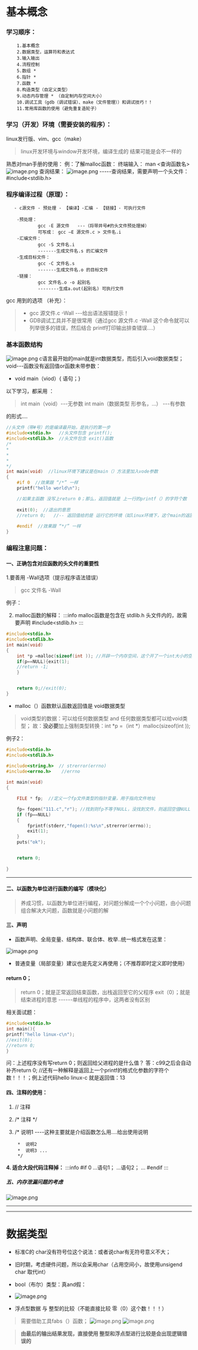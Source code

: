 # 基本概念
### 学习顺序：
        1.基本概念
        2.数据类型，运算符和表达式
        3.输入输出
        4.流程控制
        5.数组 *
        6.指针 *
        7.函数 *
        8.构造类型（自定义类型）
        9.动态内存管理 * （自定制内存空间大小）
        10.调试工具（gdb（调试错误）、make（文件管理））和调试技巧！！
        11.常用库函数的使用（避免重复造轮子）
### 学习（开发）环境（需要安装的程序）：
linux发行版、vim、gcc（make）
> linux开发环境与window开发环境，编译生成的  结果可能是会不一样的 



熟悉对man手册的使用：
例：了解malloc函数：
终端输入： man <查询函数名>
![image.png](https://cdn.nlark.com/yuque/0/2023/png/35877764/1691129434245-ea398ab9-7971-4abf-9b4f-056256457c3d.png#averageHue=%232b2f3e&clientId=uc5c1a63d-6b6d-4&from=paste&height=16&id=u984264b2&originHeight=24&originWidth=663&originalType=binary&ratio=1.5&rotation=0&showTitle=false&size=6990&status=done&style=none&taskId=u8c880c07-8e4f-40b4-a6b4-0ca812966f0&title=&width=442)
查询结果：
![image.png](https://cdn.nlark.com/yuque/0/2023/png/35877764/1691129517478-24c1659a-735f-4654-9030-a629b4188361.png#averageHue=%23292c39&clientId=uc5c1a63d-6b6d-4&from=paste&height=320&id=u4f72d7d5&originHeight=480&originWidth=934&originalType=binary&ratio=1.5&rotation=0&showTitle=false&size=49391&status=done&style=none&taskId=ufe4d81ba-e6a7-4472-bba6-5f7beb6572e&title=&width=622.6666666666666)
-----查询结果，需要声明一个头文件：#include<stdlib.h>

### 程序编译过程（原理）：
       - c源文件 - 预处理 - 【编译】-汇编 - 【链接】- 可执行文件

        -预处理：
                gcc -E 源文件   ---（将带井号#的头文件预处理掉）
                可写成： gcc —E 源文件.c > 文件名.i
        -汇编文件：
                gcc -S 文件名.i
                -------生成文件名.s 的汇编文件
        -生成目标文件：
                gcc -C 文件名.s
                -------生成文件名.o 的目标文件
        -链接：
                gcc 文件名.o -o 起别名
                --------生成a.out(起别名) 可执行文件

gcc 用到的选项 （补充）：
> -  gcc 源文件.c -Wall   ---给出语法报错提示！
> - GDB调试工具并不是很常用（通过gcc  源文件.c -Wall 这个命令就可以列举很多的错误，然后结合 printf打印输出排查错误....）


### 基本函数结构
![image.png](https://cdn.nlark.com/yuque/0/2023/png/35877764/1691123542366-ae6a1a8b-cf7b-4f34-a39f-19788097d2d2.png#averageHue=%23b7d0f6&clientId=uc5c1a63d-6b6d-4&from=paste&height=139&id=uf0554369&originHeight=209&originWidth=1112&originalType=binary&ratio=1.5&rotation=0&showTitle=false&size=207741&status=done&style=none&taskId=u2c364752-2138-4dc0-b4fd-84970e6ffef&title=&width=741.3333333333334)
c语言最开始的main就是int数据类型，而后引入void数据类型；void---函数没有返回值or函数未带参数：

- void main（viod）{ 语句；}

以下学习，都采用 ：
> int main（void）---无参数
> int main（数据类型 形参名，...） ---有参数

的形式....

```c
//头文件（带#号）的是编译最开始，是执行的第一步
#include<stdio.h>   //头文件包含 printf();
#include<stdlib.h>  //头文件包含 exit()函数
/*
*
*
*
*/
int main(void)  //linux环境下建议是在main（）方法里加入vode参数
{
    #if 0  //效果跟 “/*” 一样
    printf("hello world\n");  

	//如果主函数 没写上return 0；那么，返回值就是 上一行的printf（）的字符个数
    
    exit(0);  //退出的意思
    //return 0;   //-- 返回值给的是 运行它的环境（如linux环境下，这个main的返回值是给shell的）
    
    #endif  //效果跟 “*/” 一样
}


```


### 编程注意问题：
#### 一、正确包含对应函数的头文件的重要性
1.要善用  -Wall选项（提示程序语法错误）
> gcc 文件名  -Wall

例子：

2. malloc函数的解释：
:::info
malloc函数是包含在 stdlib.h 头文件内的，故需要声明 #include<stdlib.h>
:::
```c
#include<stdio.h>
#include<stdlib.h>
int main(void)
{
    int *p =malloc(sizeof(int )); //开辟一个内存空间，这个开了一个int大小的空间，然后将开辟的内存地址给p这个指针变量（malloc函数默认的就是void数据类型）
    if(p==NULL){exit(1);
    //return -1;
    }


    return 0;//exit(0);
}

```

- malloc（）函数默认函数返回值是 void数据类型
> void类型的数据：可以给任何数据类型 and  任何数据类型都可以给void类型；
> 故：**没必要**加上强制类型转换：int *p =（int *）malloc(sizeof(int ));


例子2：
```c
#include<stdio.h>
#include<stdlib.h>

#include<string.h>  // strerror(errno)
#include<errno.h>    //errno
                 
int main(void)
{

    FILE * fp;  //定义一个fp文件类型的指针变量，用于指向文件地址

    fp= fopen("111.c","r"); //找到则fp不等于NULL，没找到文件，则返回空值NULL
    if (fp==NULL)
    {
        fprintf(stderr,"fopen():%s\n",strerror(errno));
        exit(1);
    }
    puts("ok");


    return 0;
    
}
```

---

#### 二、以函数为单位进行函数的编写（模块化）
> 养成习惯，以函数为单位进行编程，对问题分解成一个个小问题，由小问题组合解决大问题，函数就是小问题的解


#### 三、声明

- 函数声明、全局变量、结构体、联合体、枚举..统一格式发在这里：

![image.png](https://cdn.nlark.com/yuque/0/2023/png/35877764/1691131407678-edbe8c1d-96f1-4511-b22a-7ee94b0d75a5.png#averageHue=%238eb4e7&clientId=uc5c1a63d-6b6d-4&from=paste&height=146&id=ufb2241be&originHeight=219&originWidth=450&originalType=binary&ratio=1.5&rotation=0&showTitle=false&size=116309&status=done&style=none&taskId=ua91f5d0b-95d5-4123-a796-11e04fd65af&title=&width=300)

- 普通变量（局部变量）建议也是先定义再使用；（不推荐即时定义即时使用）

#### return 0；
> return 0；就是正常返回结束函数，出栈返回至它的父程序
> exit（0）；就是结束进程的意思
> ------单线程的程序中，这两者没有区别

相关面试题：
```c
#include<stdio.h>
int main(){
printf("hello linux-c\n");
//exit(0);
//return 0;
}
```
问：上述程序没有写return 0；则返回给父进程的是什么值？
答：c99之后会自动补齐return 0;    //还有一种解释是返回上一个printf的格式化参数的字符个数！！！；例上述代码hello linux-c   就是返回值：13


#### 四、注释的使用：

1. // 注释

2. /*  注释  */

3. /*  说明1  ----这种主要就是介绍函数怎么用....给出使用说明

        *  说明2
        *  说明3 ...
        */

  **4. 适合大段代码注释掉：**
:::info
    #if 0
...语句1；
...语句2；
...
    #endif
:::

##### 五、内存泄漏问题的考虑
![image.png](https://cdn.nlark.com/yuque/0/2023/png/35877764/1691133302202-9168f3ad-dbb7-4626-b1af-2e04df6d0e1b.png#averageHue=%23dccfe4&clientId=uc5c1a63d-6b6d-4&from=paste&height=30&id=u5c230fdf&originHeight=45&originWidth=1090&originalType=binary&ratio=1.5&rotation=0&showTitle=false&size=78728&status=done&style=none&taskId=u882bece6-cb37-4a30-8b4e-e3c6d483377&title=&width=726.6666666666666)

---


---

# 数据类型

- 标准C的 char没有符号位这个说法：或者说char有无符号意义不大；
- 旧时期，考虑硬件问题，所以会采用char（占用空间小，故使用unsigend char 取代int）
- bool（布尔）类型：真and假：
- ![image.png](https://cdn.nlark.com/yuque/0/2023/png/35877764/1691135192565-45b9cc95-4ff9-4c42-ad7f-03c5b1dff6c3.png#averageHue=%23292b37&clientId=uc5c1a63d-6b6d-4&from=paste&height=426&id=ua507a8a6&originHeight=639&originWidth=678&originalType=binary&ratio=1.5&rotation=0&showTitle=false&size=79184&status=done&style=none&taskId=u24b12477-32c0-4e52-bfc4-317671eea12&title=&width=452)

- 浮点型数据 与 整型的比较（不能直接比较 零（0）这个数！！！）
> 需要借助工具fabs（）函数；
> ![image.png](https://cdn.nlark.com/yuque/0/2023/png/35877764/1691136135561-119630f0-f63a-49c2-b50e-3f92210e8a62.png#averageHue=%239ec9fb&clientId=uc5c1a63d-6b6d-4&from=paste&height=325&id=u0597cfbf&originHeight=488&originWidth=1033&originalType=binary&ratio=1.5&rotation=0&showTitle=false&size=332678&status=done&style=none&taskId=uf1c53dfb-5db3-41d0-850d-bc1fef2e180&title=&width=688.6666666666666)
> ![image.png](https://cdn.nlark.com/yuque/0/2023/png/35877764/1691137117204-89c41c90-2f56-4f54-ae61-4f178dabd397.png#averageHue=%23282b37&clientId=uc5c1a63d-6b6d-4&from=paste&height=703&id=u1c8a0074&originHeight=1054&originWidth=609&originalType=binary&ratio=1.5&rotation=0&showTitle=false&size=106885&status=done&style=none&taskId=u30828b40-6bf2-4f86-88e9-99bfbed6bac&title=&width=406)

> **由最后的输出结果发现，直接使用 整型和浮点型进行比较是会出现逻辑错误的**

